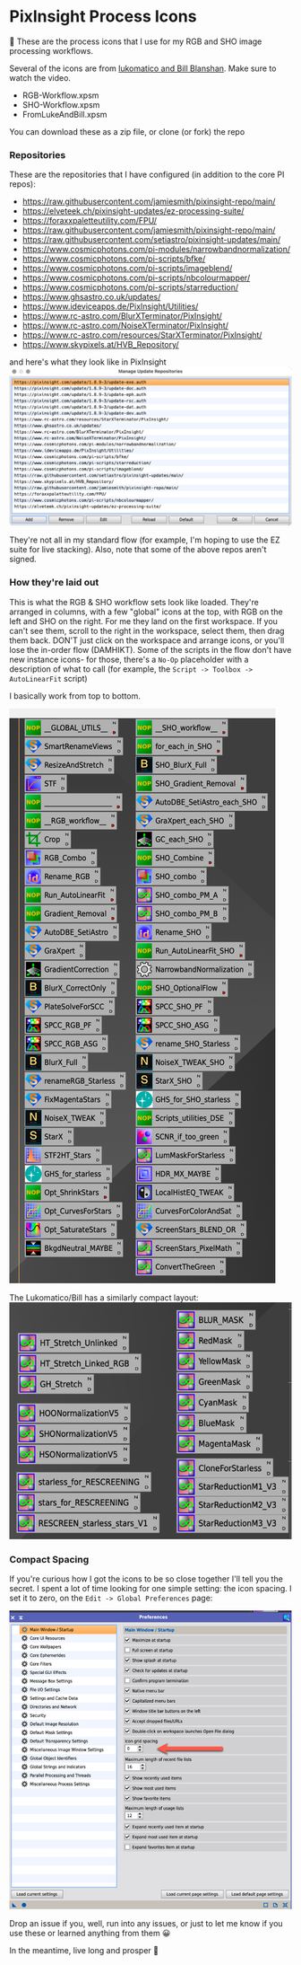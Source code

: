 # PixInsight Process Icons

:wave: These are the process icons that I use for my RGB and SHO image processing workflows.

Several of the icons are from [lukomatico and Bill
Blanshan](https://www.youtube.com/watch?v=SQmFFkF6XhM). Make sure to
watch the video.

- RGB-Workflow.xpsm
- SHO-Workflow.xpsm
- FromLukeAndBill.xpsm

You can download these as a zip file, or clone (or fork) the repo

### Repositories
These are the repositories that I have configured (in addition to the core PI repos):

- https://raw.githubusercontent.com/jamiesmith/pixinsight-repo/main/
- https://elveteek.ch/pixinsight-updates/ez-processing-suite/
- https://foraxxpaletteutility.com/FPU/
- https://raw.githubusercontent.com/jamiesmith/pixinsight-repo/main/
- https://raw.githubusercontent.com/setiastro/pixinsight-updates/main/
- https://www.cosmicphotons.com/pi-modules/narrowbandnormalization/
- https://www.cosmicphotons.com/pi-scripts/bfke/
- https://www.cosmicphotons.com/pi-scripts/imageblend/
- https://www.cosmicphotons.com/pi-scripts/nbcolourmapper/
- https://www.cosmicphotons.com/pi-scripts/starreduction/
- https://www.ghsastro.co.uk/updates/
- https://www.ideviceapps.de/PixInsight/Utilities/
- https://www.rc-astro.com/BlurXTerminator/PixInsight/
- https://www.rc-astro.com/NoiseXTerminator/PixInsight/
- https://www.rc-astro.com/resources/StarXTerminator/PixInsight/
- https://www.skypixels.at/HVB_Repository/

and here's what they look like in PixInsight
![PixInsight Repositories](/images/manage-repositories.png?raw=true "PixInsight Repositories")

They're not all in my standard flow (for example, I'm hoping to use the EZ suite
for live stacking). Also, note that some of the above repos aren't signed.

### How they're laid out

This is what the RGB & SHO workflow sets look like loaded. They're arranged in
columns, with a few "global" icons at the top, with RGB on the left and SHO on
the right. For me they land on the first workspace. If you can't see them,
scroll to the right in the workspace, select them, then drag them back. DON'T
just click on the workspace and arrange icons, or you'll lose the in-order flow
(DAMHIKT). Some of the scripts in the flow don't have new instance icons- for those, there's a `No-Op` placeholder with a description of what to call (for example, the `Script -> Toolbox -> AutoLinearFit` script)

I basically work from top to bottom.

![Processing Workflows](/images/rgb-and-sho-workflows.png?raw=true "Processing Workflows")

The Lukomatico/Bill has a similarly compact layout:
![Lukomatico/Bill icons](/images/lukomatico-and-bill.png?raw=true "Lukomatico/Bill icons")

### Compact Spacing
If you're curious how I got the icons to be so close together I'll tell you the
secret. I spent a lot of time looking for one simple setting: the icon
spacing. I set it to zero, on the `Edit -> Global Preferences` page:

![Nice and tidy](/images/grid-spacing.png?raw=true "Compact workflow")

Drop an issue if you, well, run into any issues, or just to let me know if you
use these or learned anything from them :grinning:

In the meantime, live long and prosper :vulcan_salute:
